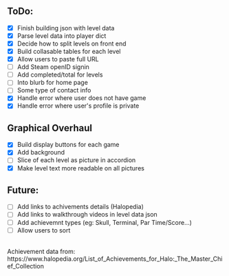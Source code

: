 ## ToDo:
- [x] Finish building json with level data
- [x] Parse level data into player dict
- [x] Decide how to split levels on front end
- [X] Build collasable tables for each level
- [x] Allow users to paste full URL
- [ ] Add Steam openID signin
- [ ] Add completed/total for levels
- [ ] Into blurb for home page
- [ ] Some type of contact info
- [X] Handle error where user does not have game
- [x] Handle error where user's profile is private

## Graphical Overhaul
- [x] Build display buttons for each game
- [x] Add background 
- [ ] Slice of each level as picture in accordion 
- [x] Make level text more readable on all pictures

## Future:
- [ ] Add links to achivements details (Halopedia)
- [ ] Add links to walkthrough videos in level data json
- [ ] Add achievemnt types (eg: Skull, Terminal, Par Time/Score...)
- [ ] Allow users to sort

<br>
Achievement data from: https://www.halopedia.org/List_of_Achievements_for_Halo:_The_Master_Chief_Collection